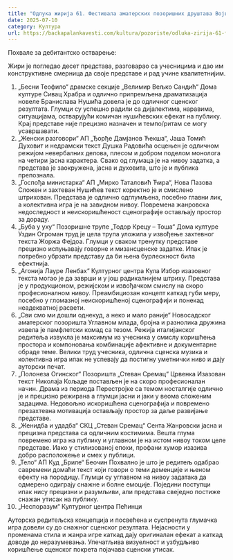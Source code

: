 ```yaml
---
title: "Одлука жирија 61. Фестивала аматерских позоришних друштава Војводине"
date: 2025-07-10
category: Култура
url: https://backapalankavesti.com/kultura/pozoriste/odluka-zirija-61-festivala-amaterskih-pozorisnih-drustava-vojvodine/
---
```


Похвале за дебитантско остварење:

Жири је погледао десет представа, разговарао са учесницима и дао им конструктивне смерница да своје представе и рад учине квалитетнијим.

1. „Бесни Теофило“ драмске секције „Велимир Вељко Сандић“ Дома културе Сивац
Храбра и одлично припремљена драматизација новеле Бранислава Нушића довела је до одличног сценског резултата. Глумци су успешно радили са дијалектима, наравима, ситуацијама, остварујући комичан нушићевских ефекат на публику. Крај представе није прецизно назначен и темпо/ритам се могу усавршавати.
2. „Женски разговори“ АП „Ђорђе Дамјанов Ћекша“, Јаша Томић
Духовит и недрамски текст Душка Радовића осцењен је одличном режијом невербалних делова, плесом и добром поделом монолога на четири јасна карактера. Свако од глумаца је на нивоу задатка, а представа је заокружена, јасна и духовита, што је и публика препознала.
3. „Госпођа министарка“ АП „Мирко Таталовић Ћира“, Нова Пазова
Сложен и захтеван Нушићев текст коректно је и смислено штрихован. Представа је одлично одглумљена, посебно главни лик, а колективна игра је на завидном нивоу.
Повремена жанровска недоследност и неискоришћеност сценографије остављају простор за дораду.
4. „Буба у уху“ Позоришне трупе „Тодор Крецу – Тоша“ Дома културе Уздин
Огроман труд је цела трупа уложила у извођење захтевног текста Жоржа Фејдоа. Глумци у сваком тренутку представе прецизно испуњавају говорне и мизансценске задатке. Ипак је потребно убрзати представу да би њена бурлескност била ефектнија.
5. „Агонија Лауре Ленбах“ Културног центра Кула
Избор изазовног текста могао је да заврши и у још радикалнијем штриху. Представа је у продукционом, режијском и извођачком смислу на скоро професионалном нивоу. Преамбициозан концепт каткад губи меру, посебно у гломазној неискоришћеној сценографији и понекад неадекватној расвети.
6. „Сви смо ми дошли однекуд, а неко и мало раније“ Новосадског аматерског позоришта
Углавном млада, бројна и разнолика дружина извела је памфлетски комад са тезом. Режија италијанског редитеља извукла је максимум из учесника у смислу коришћења простора и компоновања комбинације афективне и документарне обраде теме. Велики труд учесника, одлична сценска музика и колективна игра ипак не успевају да постигну уметнички ниво и дају ауторски печат.
7. „Полонеза Огинског“ Позоришта „Стеван Сремац“ Црвенка
Изазован текст Николаја Кољаде постављен је на скоро професионалан начин. Драма из периода Перестројке са темом носталгије одлично је и прецизно режирана а глумци јасни и јаки у веома сложеним задацима. Недовољно искоришћена сценографија и повремено презахтевна мотивација остављају простор за даље развијање представе.
8. „Женидба и удадба“ СКЦ „Стеван Сремац“ Сента
Жанровски јасна и прецизна представа са одличним костимима. Вешта глума повремено игра на публику и углавном је на истом нивоу током целе представе. Иако у стилизованој епохи, профани хумор изазива добро расположење и смех у публици.
9. „Тело“ АП Куд „Бриле“ Беочин
Похвално је што је редитељ одабрао савремени домаћи текст који говори о теми деменције и њеном ефекту на породицу. Глумци су углавном на нивоу задатака да одмерено одиграју снажне и болне емоције. Поједини поступци ипак нису прецизни и разумљиви, али представа свеједно постиже снажан утисак на публику.
10. „Неспоразум“ Културног центра Пећинци

Ауторска редитељска концепција и посвећена и суспренута глумачка игра довели су до снажног сценског резултата. Нејасности у променама стила и жанра игре каткад дају оригиналан ефекат а каткад доводе до неразумевања. Упечатљива визуелност и узбудљиво коришћење сценског покрета појачава сценски утисак.
